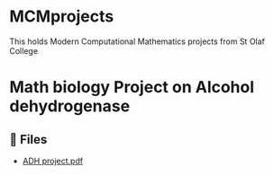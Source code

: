 # MCMprojects
This holds Modern Computational Mathematics projects from St Olaf College 


# Math biology Project on Alcohol dehydrogenase



## 📄 Files

- [ADH project.pdf](https://github.com/meraf255/Computation_projects/raw/main/Yeast%20alcohol%20dehydrogenase%20(ADH).pdf)

